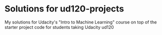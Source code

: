 Solutions for ud120-projects
=============================

My solutions for Udacity's "Intro to Machine Learning" course on top of the starter project code for students taking Udacity ud120
